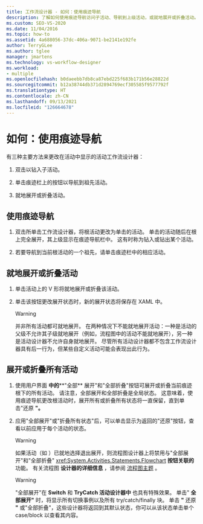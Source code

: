```yaml
---
title: 工作流设计器 - 如何：使用痕迹导航
description: 了解如何使用痕迹导航访问子活动、导航到上级活动，或就地展开或折叠活动。
ms.custom: SEO-VS-2020
ms.date: 11/04/2016
ms.topic: how-to
ms.assetid: 4a688056-37dc-406a-9071-be2141e192fe
author: TerryGLee
ms.author: tglee
manager: jmartens
ms.technology: vs-workflow-designer
ms.workload:
- multiple
ms.openlocfilehash: b0daeebb7db8ca87ebd225f683b171b56e28822d
ms.sourcegitcommit: b12a38744db371d2894769ecf305585f9577792f
ms.translationtype: HT
ms.contentlocale: zh-CN
ms.lasthandoff: 09/13/2021
ms.locfileid: "126664678"
---
```

# <a name="how-to-use-breadcrumb-navigation"></a>如何：使用痕迹导航

有三种主要方法来更改在活动中显示的活动工作流设计器：

1. 双击以钻入子活动。

2. 单击痕迹栏上的按钮以导航到祖先活动。

3. 就地展开或折叠活动。

## <a name="using-breadcrumb-navigation"></a>使用痕迹导航

1. 双击所单击工作流设计器，将根活动更改为单击的活动。 单击的活动随后在根上完全展开，其上级显示在痕迹导航栏中。 这有时称为钻入或钻出某个活动。

2. 若要导航到当前根活动的一个祖先，请单击痕迹栏中的相应活动。

## <a name="expanding-or-collapsing-an-activity-in-place"></a>就地展开或折叠活动

1. 单击活动上的 V 形将就地展开或折叠该活动。

2. 单击该按钮更改展开状态时，新的展开状态将保存在 XAML 中。

    > [!WARNING]
    > 并非所有活动都可就地展开。 在两种情况下不能就地展开活动：一种是活动的父级不允许其子级就地展开（例如，流程图中的活动不能就地展开），另一种是活动设计器不允许自身就地展开。 尽管所有活动设计器都不包含工作流设计器具有后一行为，但某些自定义活动可能会表现出此行为。

## <a name="expanding-all-or-collapsing-all-activities"></a>展开或折叠所有活动

1. 使用用户界面 **中的****"全部** 展开"和"全部折叠"按钮可展开或折叠当前痕迹根下的所有活动。 请注意，全部展开和全部折叠是全局状态。 这意味着，使用痕迹导航更改根活动时，展开所有或折叠所有状态将一直保留，直到单击"还原 **"。**

2. 应用"全部展开"或"折叠所有状态"后，可以单击显示为返回的"还原"按钮，查看以前应用于每个活动的状态。

    > [!WARNING]
    > 如果活动（如 ）已就地选择退出展开，则流程图设计器上将禁用与"全部展开"和"全部折叠" <xref:System.Activities.Statements.Flowchart> **按钮关联的** 功能。   有关流程图 **设计器的详细信息** ，请参阅 [流程图主题](../workflow-designer/flowchart-activity-designer.md) 。

    > [!WARNING]
    > "全部展开"在 **Switch** 和 **TryCatch 活动设计器中** 也具有特殊效果。 单击" **全部展开"** 时，将显示所有切换事例以及所有 try/catch/finally 块。 单击 **"** 还原 **"** 或"全部折叠"，这些设计器将返回到其默认状态，你可以从该状态单击单个 case/block 以查看其内容。
